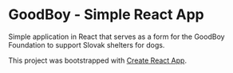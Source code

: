 # GoodBoy - Simple React App
Simple application in React that serves as a form for the GoodBoy Foundation to support Slovak shelters for dogs. 

This project was bootstrapped with [Create React App](https://github.com/facebook/create-react-app).
